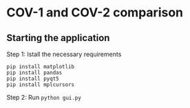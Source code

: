 # COV-1 and COV-2 comparison

## Starting the application
Step 1: Istall the necessary requirements
```
pip install matplotlib
pip install pandas
pip install pyqt5
pip install mplcursors
```
Step 2: Run `python gui.py`
